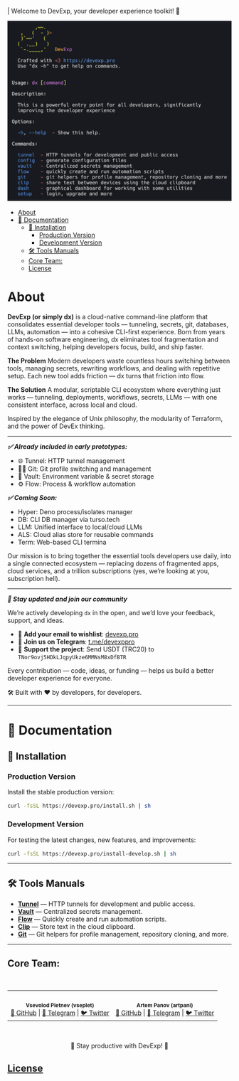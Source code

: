 | Welcome to DevExp, your developer experience toolkit! 🚀

![DevExp Logo](./docs/dx.png)

- [About](#about)
- [📖 Documentation](#-documentation)
  - [🚀 Installation](#-installation)
    - [Production Version](#production-version)
    - [Development Version](#development-version)
  - [🛠 Tools Manuals](#-tools-manuals)
  - [Core Team:](#core-team)
  - [License](#license)


# About

**DevExp (or simply dx)** is a cloud-native command-line platform that consolidates essential developer tools — tunneling, secrets, git, databases, LLMs, automation — into a cohesive CLI-first experience. Born from years of hands-on software engineering, dx eliminates tool fragmentation and context switching, helping developers focus, build, and ship faster.

**The Problem**
Modern developers waste countless hours switching between tools, managing secrets, rewriting workflows, and dealing with repetitive setup.
Each new tool adds friction — dx turns that friction into flow.

**The Solution**
A modular, scriptable CLI ecosystem where everything just works — tunneling, deployments, workflows, secrets, LLMs — with one consistent interface, across local and cloud.

Inspired by the elegance of Unix philosophy, the modularity of Terraform, and the power of DevEx thinking.

---

_**✅ Already included in early prototypes:**_
- 🌐 Tunnel: HTTP tunnel management
- 🧑‍💻 Git: Git profile switching and management
- 🔐 Vault: Environment variable & secret storage
- ⚙️ Flow: Process & workflow automation

_**✅ Coming Soon:**_
- Hyper: Deno process/isolates manager
- DB: CLI DB manager via turso.tech
- LLM: Unified interface to local/cloud LLMs
- ALS: Cloud alias store for reusable commands
- Term: Web-based CLI termina

Our mission is to bring together the essential tools developers use daily, into
a single connected ecosystem — replacing dozens of fragmented apps, cloud
services, and a trillion subscriptions (yes, we’re looking at you, subscription
hell).

---

_**📢 Stay updated and join our community**_

We’re actively developing `dx` in the open, and we’d love your feedback,
support, and ideas.

- 📧 **Add your email to wishlist**: [devexp.pro](devexp.pro)
- 💬 **Join us on Telegram**: [t.me/devexppro](https://t.me/devexppro)
- 💸 **Support the project**: Send USDT (TRC20) to
  `TNor9ovj5HDkLJqpyUkze6MMNsM8xDfBTR`

Every contribution — code, ideas, or funding — helps us build a better developer
experience for everyone.

🛠 Built with ❤️ by developers, for developers.

---
# 📖 Documentation

## 🚀 Installation

### Production Version
Install the stable production version:
```sh
curl -fsSL https://devexp.pro/install.sh | sh
```

### Development Version
For testing the latest changes, new features, and improvements:
```sh
curl -fsSL https://devexp.pro/install-develop.sh | sh
```
---

## 🛠 Tools Manuals

- **[Tunnel](./source/tools/tunnel/MAN.md)** — HTTP tunnels for development and public access.
- **[Vault](./source/tools/vault/MAN.md)** — Centralized secrets management.
- **[Flow](./source/tools/flow/MAN.md)** — Quickly create and run automation scripts.
- **[Clip](./source/tools/clip/MAN.md)** — Store text in the cloud clipboard.
- **[Git](./source/tools/git/MAN.md)** — Git helpers for profile management, repository cloning, and more.

---

## Core Team:
<br>
<table>
  <tr>
    <td align="center">
      <img src="https://avatars.githubusercontent.com/u/150618497" width="100px;" alt=""/><br />
      <sub><b>Vsevolod Pletnev (vseplet)</b></sub><br />
      <a href="https://github.com/vseplet">🐙 GitHub</a> |
      <a href="https://t.me/vseplet">💬 Telegram</a> |
      <a href="https://x.com/vseplet">🐦 Twitter</a>
    </td>
    <td align="center">
      <img src="https://avatars.githubusercontent.com/u/59228036" width="100px;" alt=""/><br />
      <sub><b>Artem Panov (artpani)</b></sub><br />
      <a href="https://github.com/artpani4">🐙 GitHub</a> |
      <a href="https://t.me/artpani4">💬 Telegram</a> |
      <a href="https://x.com/artpani4">🐦 Twitter</a>
    </td>
  </tr>
</table>
<br>
<div style="text-align: center; margin-top: 1rem;">
  📌 Stay productive with DevExp! 🚀
</div>


## [License](./LICENSE)
